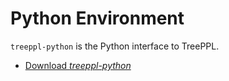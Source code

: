 # Python Environment

`treeppl-python` is the Python interface to TreePPL.

  - [Download *treeppl-python*](https://github.com/treeppl/treeppl-python)


